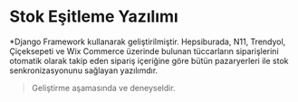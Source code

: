 # Stok Eşitleme Yazılımı
*Django Framework kullanarak geliştirilmiştir.
Hepsiburada, N11, Trendyol, Çiçeksepeti ve Wix Commerce üzerinde bulunan tüccarların siparişlerini otomatik olarak 
takip eden sipariş içeriğine göre bütün pazaryerleri ile stok senkronizasyonunu sağlayan yazılımdır.
>Geliştirme aşamasında ve deneyseldir.
